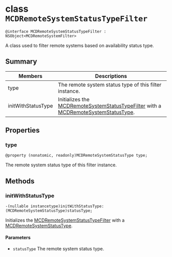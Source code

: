 # class `MCDRemoteSystemStatusTypeFilter`

```
@interface MCDRemoteSystemStatusTypeFilter : NSObject<MCDRemoteSystemFilter>
```

A class used to filter remote systems based on availability status type.

## Summary

|Members       | Descriptions      | 
|---------------|-----------------|
|type | The remote system status type of this filter instance.|
|initWithStatusType | Initializes the [MCDRemoteSystemStatusTypeFilter](MCDRemoteSystemStatusTypeFilter.md) with a [MCDRemoteSystemStatusType](MCDRemoteSystemStatusType.md).|

## Properties

### type
`@property (nonatomic, readonly)MCDRemoteSystemStatusType type;`

The remote system status type of this filter instance.

## Methods

### initWithStatusType
`-(nullable instancetype)initWithStatusType:(MCDRemoteSystemStatusType)statusType;`

Initializes the [MCDRemoteSystemStatusTypeFilter](MCDRemoteSystemStatusTypeFilter.md) with a [MCDRemoteSystemStatusType](MCDRemoteSystemStatusType.md).

#### Parameters
* `statusType` The remote system status type.